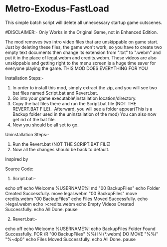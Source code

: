 # Metro-Exodus-FastLoad
This simple batch script will delete all unnecessary startup game cutscenes.

#DISCLAIMER:- Only Works in the Original Game, not in Enhanced Edition.

The mod removes two intro video files that are unskippable on game start. Just by deleting these files, the game won't work, so you have to create two empty text documents then change its extension from ".txt" to ".webm" and put it in the place of legal.webm and credits.webm. These videos are also unskippable and getting right to the menu screen is a huge time saver for everyone playing the game.
THIS MOD DOES EVERYTHING FOR YOU

Installation Steps:-

1. In order to install this mod, simply extract the zip, and you will see two bat files named Script.bat and Revert.bat.
2. Go into your game executable\installation location/directory.
3. Copy the bat files there and run the Script.bat file (NOT THE REVERT.BAT FILE).
﻿ Afterward, you will see a folder appear(This is a Backup folder used in the uninstallation of the mod)
 ﻿You can also now get rid of the bat file.
4. Now you should be all set to go.

Uninstallation Steps:-

1. Run the Revert.bat (NOT THE SCRIPT.BAT FILE)
2. Now all the changes should be back to default.

Inspired by

Source Code:

1. Script.bat:-

echo off
echo Welcome %USERNAME%!
md "00 BackupFiles"
echo Folder Created Successfully.
move legal.webm "00 BackupFiles"
move credits.webm "00 BackupFiles"
echo Files Moved Successfully.
echo >legal.webm
echo >credits.webm
echo Empty Videos Created Successfully.
echo All Done.
pause

2. Revert.bat:-

echo off
echo Welcome %USERNAME%!
echo BackupFiles Folder Found Successfully.
FOR /R "00 BackupFiles" %%i IN (*.webm) DO MOVE "%%i" "%~dp0"
echo Files Moved Successfully.
echo All Done.
pause
